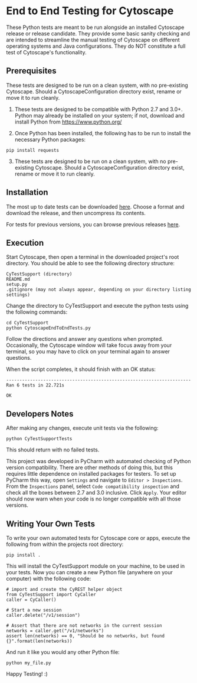 # End to End Testing for Cytoscape

These Python tests are meant to be run alongside an installed Cytoscape release or release candidate. They provide some basic sanity checking and are intended to streamline the manual testing of Cytoscape on different operating systems and Java configurations. They do NOT constitute a full test of Cytoscape's functionality.

## Prerequisites

These tests are designed to be run on a clean system, with no pre-existing Cytoscape. Should a CytoscapeConfiguration directory exist, rename or move it to run cleanly.

1. These tests are designed to be compatible with Python 2.7 and 3.0+. Python may already be installed on your system; if not, download and install Python from https://www.python.org/

2. Once Python has been installed, the following has to be run to install the necessary Python packages:

```
pip install requests
```

3. These tests are designed to be run on a clean system, with no pre-existing Cytoscape. Should a CytoscapeConfiguration directory exist, rename or move it to run cleanly.

## Installation

The most up to date tests can be downloaded [here](https://github.com/cytoscape/cy-end-to-end-tests-python/releases/latest). Choose a format and download the release, and then uncompress its contents.

For tests for previous versions, you can browse previous releases [here](https://github.com/cytoscape/cy-end-to-end-tests-python/releases/).

## Execution

Start Cytoscape, then open a terminal in the downloaded project's root directory. You should be able to see the following directory structure:

```
CyTestSupport (directory)
README.md
setup.py
.gitignore (may not always appear, depending on your directory listing settings)
```

Change the directory to CyTestSupport and execute the python tests using the following commands:

```
cd CyTestSupport
python CytoscapeEndToEndTests.py 
```

Follow the directions and answer any questions when prompted. Occasionally, the Cytoscape window will take focus away from your terminal, so you may have to click on your terminal again to answer questions.

When the script completes, it should finish with an OK status:

```
----------------------------------------------------------------------
Ran 6 tests in 22.721s

OK
```

## Developers Notes

After making any changes, execute unit tests via the following:

```
python CyTestSupportTests
```

This should return with no failed tests.

This project was developed in PyCharm with automated checking of Python version compatibility. There are other methods of doing this, but this requires little dependence on installed packages for testers. To set up PyCharm this way, open `Settings` and navigate to `Editor > Inspections`. From the `Inspections` panel, select `Code compatibility inspection` and check all the boxes between 2.7 and 3.0 inclusive. Click `Apply`. Your editor should now warn when your code is no longer compatible with all those versions.


## Writing Your Own Tests

To write your own automated tests for Cytoscape core or apps, execute the following from within the projects root directory:

```
pip install .
```

This will install the CyTestSupport module on your machine, to be used in your tests.  Now you can create a new Python file (anywhere on your computer) with the following code:

```
# import and create the CyREST helper object
from CyTestSupport import CyCaller
caller = CyCaller()

# Start a new session
caller.delete("/v1/session")

# Assert that there are not networks in the current session
networks = caller.get("/v1/networks")
assert len(networks) == 0, "Should be no networks, but found {}".format(len(networks))
```

And run it like you would any other Python file:

```python my_file.py```

Happy Testing! :)
